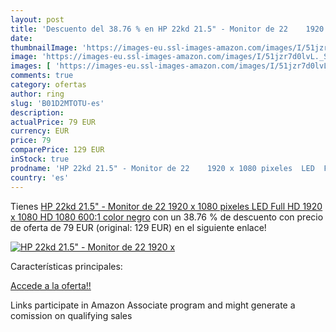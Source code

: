 ```yaml
---
layout: post
title: 'Descuento del 38.76 % en HP 22kd 21.5" - Monitor de 22    1920 x '
date: 
thumbnailImage: 'https://images-eu.ssl-images-amazon.com/images/I/51jzr7d0lvL._SL200_.jpg'
image: 'https://images-eu.ssl-images-amazon.com/images/I/51jzr7d0lvL._SL200_.jpg'
images: [ 'https://images-eu.ssl-images-amazon.com/images/I/51jzr7d0lvL._SL200_.jpg' ]
comments: true
category: ofertas
author: ring
slug: 'B01D2MTOTU-es'
description:
actualPrice: 79 EUR
currency: EUR
price: 79
comparePrice: 129 EUR
inStock: true
prodname: 'HP 22kd 21.5" - Monitor de 22    1920 x 1080 pixeles  LED  Full HD  1920 x 1080  HD 1080   600:1   color negro'
country: 'es'
---
```


Tienes [HP 22kd 21.5" - Monitor de 22    1920 x 1080 pixeles  LED  Full HD  1920 x 1080  HD 1080   600:1   color negro](https://www.amazon.es/dp/B01D2MTOTU/?tag=tolees-21) con un 38.76 % de descuento con precio de oferta de 79 EUR (original: 129 EUR) en el siguiente enlace!

[![HP 22kd 21.5" - Monitor de 22    1920 x ](https://images-eu.ssl-images-amazon.com/images/I/51jzr7d0lvL._SL200_.jpg)](https://www.amazon.es/dp/B01D2MTOTU/?tag=tolees-21)

Características principales:


[Accede a la oferta!!](https://www.amazon.es/dp/B01D2MTOTU/?tag=tolees-21)

Links participate in Amazon Associate program and might generate a comission on qualifying sales


